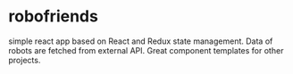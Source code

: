 # robofriends

simple react app based on React and Redux state management. Data of robots are fetched from external API. Great component templates for other projects.
